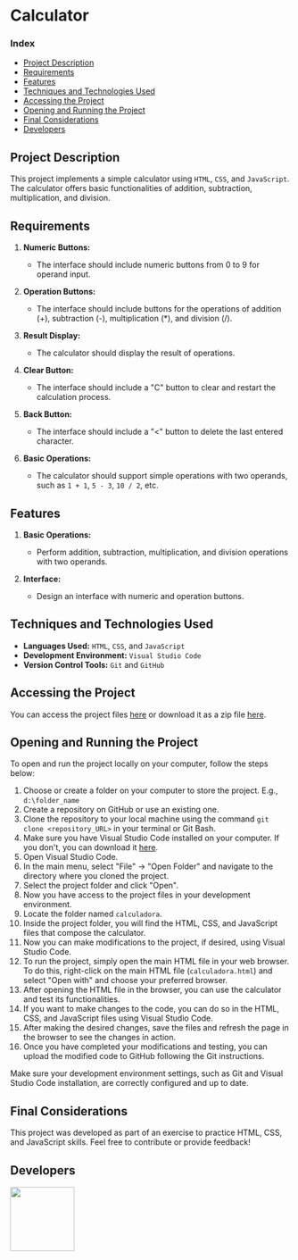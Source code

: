 # Calculator

### Index
- [Project Description](#project-description)
- [Requirements](#requirements)
- [Features](#features)
- [Techniques and Technologies Used](#techniques-and-technologies-used)
- [Accessing the Project](#accessing-the-project)
- [Opening and Running the Project](#opening-and-running-the-project)
- [Final Considerations](#final-considerations)
- [Developers](#developers)

## Project Description

This project implements a simple calculator using `HTML`, `CSS`, and `JavaScript`. The calculator offers basic functionalities of addition, subtraction, multiplication, and division.

## Requirements

1. **Numeric Buttons:**
   - The interface should include numeric buttons from 0 to 9 for operand input.

2. **Operation Buttons:**
   - The interface should include buttons for the operations of addition (+), subtraction (-), multiplication (*), and division (/).

3. **Result Display:**
   - The calculator should display the result of operations.

4. **Clear Button:**
   - The interface should include a "C" button to clear and restart the calculation process.

5. **Back Button:**
   - The interface should include a "<" button to delete the last entered character.

6. **Basic Operations:**
   - The calculator should support simple operations with two operands, such as `1 + 1`, `5 - 3`, `10 / 2`, etc.

## Features

1. **Basic Operations:**
   - Perform addition, subtraction, multiplication, and division operations with two operands.

2. **Interface:**
   - Design an interface with numeric and operation buttons.

## Techniques and Technologies Used

- **Languages Used:**  ``HTML``, ``CSS``, and ``JavaScript``
- **Development Environment:** ``Visual Studio Code``
- **Version Control Tools:** ``Git`` and ``GitHub``

## Accessing the Project

You can access the project files [here](https://github.com/asergioscosta/Calculadora) or download it as a zip file [here](https://github.com/asergioscosta/Calculadora/archive/refs/heads/main.zip).

## Opening and Running the Project

To open and run the project locally on your computer, follow the steps below:

1. Choose or create a folder on your computer to store the project. E.g., ``d:\folder_name``
2. Create a repository on GitHub or use an existing one.
3. Clone the repository to your local machine using the command `git clone <repository_URL>` in your terminal or Git Bash.
4. Make sure you have Visual Studio Code installed on your computer. If you don't, you can download it [here](https://code.visualstudio.com/).
5. Open Visual Studio Code.
6. In the main menu, select "File" -> "Open Folder" and navigate to the directory where you cloned the project.
7. Select the project folder and click "Open".
8. Now you have access to the project files in your development environment.
9. Locate the folder named ``calculadora``.
10. Inside the project folder, you will find the HTML, CSS, and JavaScript files that compose the calculator.
11. Now you can make modifications to the project, if desired, using Visual Studio Code.
12. To run the project, simply open the main HTML file in your web browser. To do this, right-click on the main HTML file (``calculadora.html``) and select "Open with" and choose your preferred browser.
13. After opening the HTML file in the browser, you can use the calculator and test its functionalities.
14. If you want to make changes to the code, you can do so in the HTML, CSS, and JavaScript files using Visual Studio Code.
15. After making the desired changes, save the files and refresh the page in the browser to see the changes in action.
16. Once you have completed your modifications and testing, you can upload the modified code to GitHub following the Git instructions.

Make sure your development environment settings, such as Git and Visual Studio Code installation, are correctly configured and up to date.

## Final Considerations

This project was developed as part of an exercise to practice HTML, CSS, and JavaScript skills. Feel free to contribute or provide feedback!

## Developers

[<img loading="lazy" src="https://avatars.githubusercontent.com/u/102989796?v=4" width=115>](https://github.com/asergioscosta)